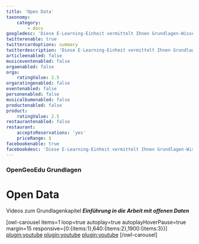 ```yaml
---
title: 'Open Data'
taxonomy:
    category:
        - docs
googledesc: 'Diese E-Learning-Einheit vermittelt Ihnen Grundlagen-Wissen zum Umgang mit offenen Daten im Kontext von GIS, raumbezogenen Wissenschaften und GeoIT. '
twitterenable: true
twittercardoptions: summary
twitterdescription: 'Diese E-Learning-Einheit vermittelt Ihnen Grundlagen-Wissen zum Umgang mit offenen Daten im Kontext von GIS, raumbezogenen Wissenschaften und GeoIT. '
articleenabled: false
musiceventenabled: false
orgaenabled: false
orga:
    ratingValue: 2.5
orgaratingenabled: false
eventenabled: false
personenabled: false
musicalbumenabled: false
productenabled: false
product:
    ratingValue: 2.5
restaurantenabled: false
restaurant:
    acceptsReservations: 'yes'
    priceRange: $
facebookenable: true
facebookdesc: 'Diese E-Learning-Einheit vermittelt Ihnen Grundlagen-Wissen zum Umgang mit offenen Daten im Kontext von GIS, raumbezogenen Wissenschaften und GeoIT. '
---
```


### OpenGeoEdu Grundlagen

# Open&nbsp;Data

Videos zum Grundlagenkapitel ***Einführung in die Arbeit mit offenen Daten***

[owl-carousel items=1 loop=true autoplay=true autoplayHoverPause=true margin=15 responsive={0:{items:1},640:{items:2},1900:{items:3}}]
[plugin:youtube](https://youtu.be/PQ-d0F281Uo)
[plugin:youtube](https://youtu.be/6DncYkPZBc4)
[plugin:youtube](https://youtu.be/JyVFucL6__Q)
[/owl-carousel]
